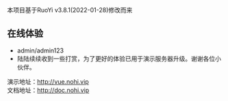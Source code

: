 本项目基于RuoYi v3.8.1(2022-01-28)修改而来

## 在线体验

- admin/admin123  
- 陆陆续续收到一些打赏，为了更好的体验已用于演示服务器升级。谢谢各位小伙伴。

演示地址：http://vue.nohi.vip  
文档地址：http://doc.nohi.vip

